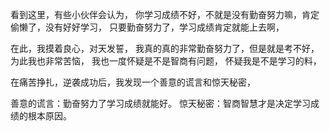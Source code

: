 看到这里，有些小伙伴会认为，
你学习成绩不好，不就是没有勤奋努力嘛，肯定偷懒了，没有好好学习，
只要勤奋努力了，学习成绩肯定就能上去啊，

在此，我摸着良心，对天发誓，
我真的真的非常勤奋努力了，但是就是考不好，
为此我也非常苦恼，
我也一度怀疑是不是智商有问题，
怀疑我是不是学习的料，

在痛苦挣扎，逆袭成功后，我发现一个善意的谎言和惊天秘密，

善意的谎言：勤奋努力了学习成绩就能好。
惊天秘密：智商智慧才是决定学习成绩的根本原因。
